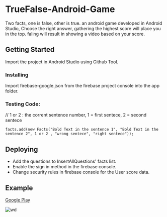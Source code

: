 # TrueFalse-Android-Game 
Two facts, one is false, other is true. an android game developed in Android Studio, Choose the right answer,
gathering the highest score will place you in the top. faling will result in showing a video based on your score.

## Getting Started
Import the project in Android Studio using Github Tool.

### Installing
Import firebase-google.json from the firebase project console into the app folder.

### Testing Code:

// 1 or 2 : the corrent sentence number, 1 = first sentece, 2 = second sentece

`facts.add(new Facts("Bold Text in the sentence 1", "Bold Text in the sentence 2", 1 or 2 , "wrong sentece", "right sentece"));`

## Deploying
- Add the questions to InsertAllQuestions' facts list.
- Enable the sign in method in the firebase console.
- Change security rules in firebase console for the User score data.

## Example
[Google Play](https://play.google.com/store/apps/details?id=htaka.com.truefalse)

![wd](https://lh3.googleusercontent.com/qN_zXRXHmVY08IZJBvbEOvIioJTIBXuXRcpZbUMbag9ewCU1DCqMt3pv3VbuLslFH5Q=w720-h310-rw)
